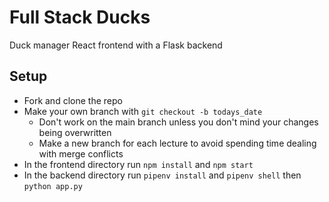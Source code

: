 # Full Stack Ducks
Duck manager React frontend with a Flask backend

## Setup

- Fork and clone the repo
- Make your own branch with `git checkout -b todays_date`
    - Don't work on the main branch unless you don't mind your changes being overwritten
    - Make a new branch for each lecture to avoid spending time dealing with merge conflicts
- In the frontend directory run `npm install` and `npm start`
- In the backend directory run `pipenv install` and `pipenv shell` then `python app.py`